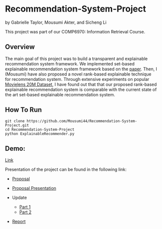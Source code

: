 # Recommendation-System-Project
by Gabrielle Taylor, Mousumi Akter, and Sicheng Li

This project was part of our COMP6970: Information Retrieval Course.

Overview
--------
The main goal of this project was to build a transparent and explainable recommendation system framework. We implemented set-based explainable recommendation system framework based on the [paper](https://dl.acm.org/doi/10.1145/3331184.3331211). Then, I (Mousumi) have also proposed a novel rank-based explainable technique for recommendation system. Through extensive experiments on popular [Movielens 20M Dataset](https://s3-api.us-geo.objectstorage.softlayer.net/cf-courses-data/CognitiveClass/ML0101ENv3/labs/moviedataset.zip), I have found out that that our proposed rank-based explainable recommendation system is comparable with the current state of the art set-based explainable recommendation system.

How To Run
----------
```
git clone https://github.com/Mousumi44/Recommendation-System-Project.git
cd Recommendation-System-Project
python ExplainableRecommender.py
```

Demo:
-----

[Link](https://github.com/Mousumi44/Recommendation-System-Project/blob/master/Demo.mp4)

Presentation of the project can be found in the following link:

 * [Proposal](https://docs.google.com/document/d/1kxYQWJXP3oqOdWgWYEUQ6pFCF2LscH5Zo8FL2thaz5c/edit?usp=sharing) 
 * [Proposal Presentation](https://docs.google.com/presentation/d/130RfzpX-Xwd63iTWKAXrQlHjZCIafdkN_NEnRe91ZcE/edit?usp=sharing)
 * Update
     * [Part 1](https://drive.google.com/file/d/1w-1OT3WKBYkHOm76LY80TpP_r_B5Kfd8/view?usp=sharing)
     * [Part 2](https://docs.google.com/presentation/d/1lJWcBuGSKMp60fYJ9_P7IVQobCrRx2YLzDMuM3xBNP8/edit?usp=sharing)
     
 * [Report](https://drive.google.com/file/d/1MYBV56dowy3xAmJojVY_DPL2tvMBFB1z/view?usp=sharing)



